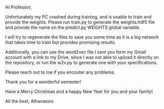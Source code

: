 Hi Professor,

Unfortunately my PC crashed during training, and is unable to train and provide the weights. Please run train.py to
generate the weights.hdf5 file and provide the name on the predict.py WEIGHTS global variable.

I will try to regenerate the files to save you some time as it is a big network that takes time to train but provides 
promising results.

Additionally, you can use the word2vec file I sent you form my Gmail account with a link to my Drive, since I was not
able to upload it directly on the repository, or run the w2v.py to generate one with your specifications.

Please reach out to me if you encouter any problems.

Thank you for a wonderful semester!

Have a Merry Christmas and a happy New Year for you and your family!

All the best,
Athanasios
